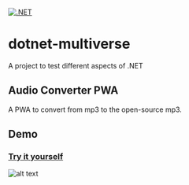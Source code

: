 [![.NET](https://github.com/mathujeyanth/dotnet-multiverse/actions/workflows/pipeline.yml/badge.svg)](https://github.com/mathujeyanth/dotnet-multiverse/actions/workflows/pipeline.yml)

# dotnet-multiverse
A project to test different aspects of .NET

## Audio Converter PWA
A PWA to convert from mp3 to the open-source mp3.
## Demo
### [Try it yourself](https://jeyanth.dk/)
![alt text][def]


[def]: public/demo.gif